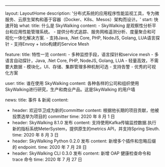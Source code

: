---
layout: LayoutHome
description: '分布式系统的应用程序性能监视工具，专为微服务、云原生架构和基于容器（Docker、K8s、Mesos）架构而设计。'
start: 快速开始
what:
  title: 什么是 SkyWalking
  content:
    - SkyWalking 是观察性分析平台和应用性能管理系统。
    - 提供分布式追踪、服务网格遥测分析、度量聚合和可视化一体化解决方案.
    - 支持Java, .Net Core, PHP, NodeJS, Golang, LUA语言探针
    - 支持Envoy + Istio构建的Service Mesh

feature:
  title: 特性一览
  content:
    - 多种监控手段，语言探针和service mesh
    - 多语言自动探针，Java, .Net Core, PHP, NodeJS, Golang, LUA
    - 轻量高效，不需要大数据
    - 模块化，UI、存储、集群管理多种机制可选
    - 支持告警
    - 优秀的可视化方案


user:
  title: 谁在使用 SkyWalking
  content: 各种各样的公司和组织使用SkyWalking进行研究，生产和商业产品。这是SkyWalking 的用户墙

news:
  title: 事件 & 新闻
  content:
  - header: 欢迎华卫成为新的committer
    content: 根据他长期的项目贡献，他被投票选举为项目的 committer
    time: 2020 年 8 月 1 日
  - header: SkyWalking 8.1.0 发布
    content: 支持使用Kafka传输监控数据.执行新的指标系统MeterSystem，提供原生的metrics API，并支持Spring Sleuth.
    time: 2020 年 8 月 3 日
  - header: SkyWalking Python 0.2.0 发布
    content: 新增多个插件和忽略后缀的 endpoint.
    time: 2020 年 7 月 28 日
  - header: SkyWalking CLI 0.3.0 发布
    content: 新增 OAP 健康检查命令和 trace 命令
    time: 2020 年 7 月 27 日
